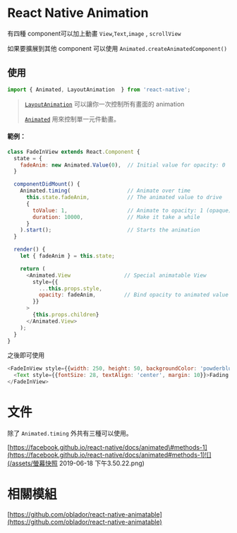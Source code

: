 # React Native Animation

有四種 component可以加上動畫 `View`,`Text`,`image` , `scrollView`

如果要擴展到其他 component 可以使用 `Animated.createAnimatedComponent()`

## 使用

```js
import { Animated, LayoutAnimation  } from 'react-native';
```

> [`LayoutAnimation`](https://facebook.github.io/react-native/docs/animations#layoutanimation-api) 可以讓你一次控制所有畫面的 animation
>
> [`Animated`](https://facebook.github.io/react-native/docs/animations#animated-api) 用來控制單一元件動畫。

#### 範例：

```js
class FadeInView extends React.Component {
  state = {
    fadeAnim: new Animated.Value(0),  // Initial value for opacity: 0
  }

  componentDidMount() {
    Animated.timing(                  // Animate over time
      this.state.fadeAnim,            // The animated value to drive
      {
        toValue: 1,                   // Animate to opacity: 1 (opaque)
        duration: 10000,              // Make it take a while
      }
    ).start();                        // Starts the animation
  }

  render() {
    let { fadeAnim } = this.state;

    return (
      <Animated.View                 // Special animatable View
        style={{
          ...this.props.style,
          opacity: fadeAnim,         // Bind opacity to animated value
        }}
      >
        {this.props.children}
      </Animated.View>
    );
  }
}
```

之後即可使用

```js
<FadeInView style={{width: 250, height: 50, backgroundColor: 'powderblue'}}>
  <Text style={{fontSize: 28, textAlign: 'center', margin: 10}}>Fading in</Text>
</FadeInView>
```

# 文件

除了 `Animated.timing` 外共有三種可以使用。

[https://facebook.github.io/react-native/docs/animated\#methods-1](https://facebook.github.io/react-native/docs/animated#methods-1)![](/assets/螢幕快照 2019-06-18 下午3.50.22.png)

# 相關模組

[https://github.com/oblador/react-native-animatable](https://github.com/oblador/react-native-animatable)

